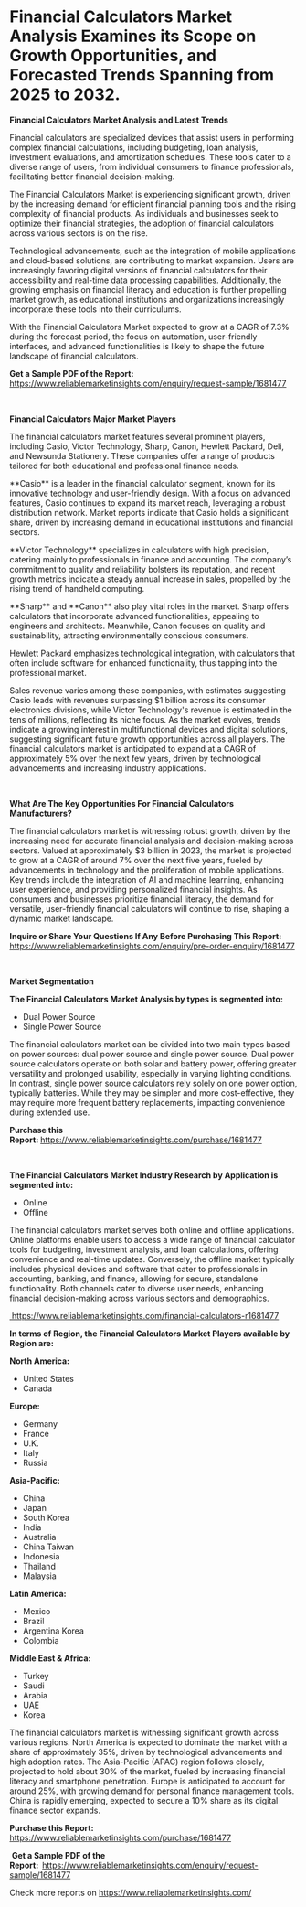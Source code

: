 <p><h1>Financial Calculators Market Analysis Examines its Scope on Growth Opportunities, and Forecasted Trends Spanning from 2025 to 2032.</h1></p><p><strong>Financial Calculators Market Analysis and Latest Trends</strong></p>
<p><p>Financial calculators are specialized devices that assist users in performing complex financial calculations, including budgeting, loan analysis, investment evaluations, and amortization schedules. These tools cater to a diverse range of users, from individual consumers to finance professionals, facilitating better financial decision-making.</p><p>The Financial Calculators Market is experiencing significant growth, driven by the increasing demand for efficient financial planning tools and the rising complexity of financial products. As individuals and businesses seek to optimize their financial strategies, the adoption of financial calculators across various sectors is on the rise. </p><p>Technological advancements, such as the integration of mobile applications and cloud-based solutions, are contributing to market expansion. Users are increasingly favoring digital versions of financial calculators for their accessibility and real-time data processing capabilities. Additionally, the growing emphasis on financial literacy and education is further propelling market growth, as educational institutions and organizations increasingly incorporate these tools into their curriculums.</p><p>With the Financial Calculators Market expected to grow at a CAGR of 7.3% during the forecast period, the focus on automation, user-friendly interfaces, and advanced functionalities is likely to shape the future landscape of financial calculators.</p></p>
<p><strong>Get a Sample PDF of the Report:&nbsp;</strong> <a href="https://www.reliablemarketinsights.com/enquiry/request-sample/1681477?utm_campaign=2135&utm_medium=2&utm_source=Github&utm_content=ia&utm_term=05022025&utm_id=financial-calculators">https://www.reliablemarketinsights.com/enquiry/request-sample/1681477</a></p>
<p>&nbsp;</p>
<p><strong>Financial Calculators Major Market Players</strong></p>
<p><p>The financial calculators market features several prominent players, including Casio, Victor Technology, Sharp, Canon, Hewlett Packard, Deli, and Newsunda Stationery. These companies offer a range of products tailored for both educational and professional finance needs.</p><p>**Casio** is a leader in the financial calculator segment, known for its innovative technology and user-friendly design. With a focus on advanced features, Casio continues to expand its market reach, leveraging a robust distribution network. Market reports indicate that Casio holds a significant share, driven by increasing demand in educational institutions and financial sectors.</p><p>**Victor Technology** specializes in calculators with high precision, catering mainly to professionals in finance and accounting. The company’s commitment to quality and reliability bolsters its reputation, and recent growth metrics indicate a steady annual increase in sales, propelled by the rising trend of handheld computing.</p><p>**Sharp** and **Canon** also play vital roles in the market. Sharp offers calculators that incorporate advanced functionalities, appealing to engineers and architects. Meanwhile, Canon focuses on quality and sustainability, attracting environmentally conscious consumers.</p><p>Hewlett Packard emphasizes technological integration, with calculators that often include software for enhanced functionality, thus tapping into the professional market.</p><p>Sales revenue varies among these companies, with estimates suggesting Casio leads with revenues surpassing $1 billion across its consumer electronics divisions, while Victor Technology's revenue is estimated in the tens of millions, reflecting its niche focus. As the market evolves, trends indicate a growing interest in multifunctional devices and digital solutions, suggesting significant future growth opportunities across all players. The financial calculators market is anticipated to expand at a CAGR of approximately 5% over the next few years, driven by technological advancements and increasing industry applications.</p></p>
<p>&nbsp;</p>
<p><strong>What Are The Key Opportunities For Financial Calculators Manufacturers?</strong></p>
<p><p>The financial calculators market is witnessing robust growth, driven by the increasing need for accurate financial analysis and decision-making across sectors. Valued at approximately $3 billion in 2023, the market is projected to grow at a CAGR of around 7% over the next five years, fueled by advancements in technology and the proliferation of mobile applications. Key trends include the integration of AI and machine learning, enhancing user experience, and providing personalized financial insights. As consumers and businesses prioritize financial literacy, the demand for versatile, user-friendly financial calculators will continue to rise, shaping a dynamic market landscape.</p></p>
<p><strong>Inquire or Share Your Questions If Any Before Purchasing This Report:</strong> <a href="https://www.reliablemarketinsights.com/enquiry/pre-order-enquiry/1681477?utm_campaign=2135&utm_medium=2&utm_source=Github&utm_content=ia&utm_term=05022025&utm_id=financial-calculators">https://www.reliablemarketinsights.com/enquiry/pre-order-enquiry/1681477</a></p>
<p>&nbsp;</p>
<p><strong>Market Segmentation</strong></p>
<p><strong>The Financial Calculators Market Analysis by types is segmented into:</strong></p>
<p><ul><li>Dual Power Source</li><li>Single Power Source</li></ul></p>
<p><p>The financial calculators market can be divided into two main types based on power sources: dual power source and single power source. Dual power source calculators operate on both solar and battery power, offering greater versatility and prolonged usability, especially in varying lighting conditions. In contrast, single power source calculators rely solely on one power option, typically batteries. While they may be simpler and more cost-effective, they may require more frequent battery replacements, impacting convenience during extended use.</p></p>
<p><strong>Purchase this Report:&nbsp;</strong><a href="https://www.reliablemarketinsights.com/purchase/1681477?utm_campaign=2135&utm_medium=2&utm_source=Github&utm_content=ia&utm_term=05022025&utm_id=financial-calculators">https://www.reliablemarketinsights.com/purchase/1681477</a></p>
<p>&nbsp;</p>
<p><strong>The Financial Calculators Market Industry Research by Application is segmented into:</strong></p>
<p><ul><li>Online</li><li>Offline</li></ul></p>
<p><p>The financial calculators market serves both online and offline applications. Online platforms enable users to access a wide range of financial calculator tools for budgeting, investment analysis, and loan calculations, offering convenience and real-time updates. Conversely, the offline market typically includes physical devices and software that cater to professionals in accounting, banking, and finance, allowing for secure, standalone functionality. Both channels cater to diverse user needs, enhancing financial decision-making across various sectors and demographics.</p></p>
<p><a href="https://www.reliablemarketinsights.com/financial-calculators-r1681477?utm_campaign=2135&utm_medium=2&utm_source=Github&utm_content=ia&utm_term=05022025&utm_id=financial-calculators">&nbsp;https://www.reliablemarketinsights.com/financial-calculators-r1681477</a></p>
<p><strong>In terms of Region, the Financial Calculators Market Players available by Region are:</strong></p>
<p>
    <p> <strong> North America: </strong>
        <ul>
            <li>United States</li>
            <li>Canada</li>
        </ul>
        </p> 
    <p> <strong> Europe: </strong>
        <ul>
            <li>Germany</li>
            <li>France</li>
            <li>U.K.</li>
            <li>Italy</li>
            <li>Russia</li>
        </ul>
        </p> 
    <p> <strong> Asia-Pacific: </strong>
        <ul>
            <li>China</li>
            <li>Japan</li>
            <li>South Korea</li>
            <li>India</li>
            <li>Australia</li>
            <li>China Taiwan</li>
            <li>Indonesia</li>
            <li>Thailand</li>
            <li>Malaysia</li>
        </ul>
        </p> 
    <p> <strong> Latin America: </strong>
        <ul>
            <li>Mexico</li>
            <li>Brazil</li>
            <li>Argentina Korea</li>
            <li>Colombia</li>
        </ul>
        </p> 
    <p> <strong> Middle East & Africa: </strong>
        <ul>
            <li>Turkey</li>
            <li>Saudi</li>
            <li>Arabia</li>
            <li>UAE</li>
            <li>Korea</li>
        </ul>
    </p>
    </p>
<p><p>The financial calculators market is witnessing significant growth across various regions. North America is expected to dominate the market with a share of approximately 35%, driven by technological advancements and high adoption rates. The Asia-Pacific (APAC) region follows closely, projected to hold about 30% of the market, fueled by increasing financial literacy and smartphone penetration. Europe is anticipated to account for around 25%, with growing demand for personal finance management tools. China is rapidly emerging, expected to secure a 10% share as its digital finance sector expands.</p></p>
<p><strong>Purchase this Report: </strong><a href="https://www.reliablemarketinsights.com/purchase/1681477?utm_campaign=2135&utm_medium=2&utm_source=Github&utm_content=ia&utm_term=05022025&utm_id=financial-calculators">https://www.reliablemarketinsights.com/purchase/1681477</a></p>
<p>&nbsp;<strong>Get a Sample PDF of the Report:&nbsp;&nbsp;</strong><a href="https://www.reliablemarketinsights.com/enquiry/request-sample/1681477?utm_campaign=2135&utm_medium=2&utm_source=Github&utm_content=ia&utm_term=05022025&utm_id=financial-calculators">https://www.reliablemarketinsights.com/enquiry/request-sample/1681477</a></p>
<p><strong></strong></p>
<p>Check more reports on <a href="https://www.reliablemarketinsights.com/?utm_campaign=2135&utm_medium=2&utm_source=Github&utm_content=ia&utm_term=05022025&utm_id=financial-calculators">https://www.reliablemarketinsights.com/</a></p>